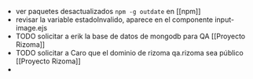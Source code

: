 - ver paquetes desactualizados  `npm -g outdate` en [[npm]]
- revisar la variable estadoInvalido, aparece en el componente input-image.ejs
- TODO solicitar a erik la base de datos de mongodb para QA [[Proyecto Rizoma]]
- TODO solicitar a Caro que el dominio de rizoma qa.rizoma sea público [[Proyecto Rizoma]]
-